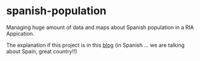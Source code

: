 # spanish-population
Managing huge amount of data and maps about Spanish population in a RIA Appication.

The explanation if this project is in this [blog](https://medium.com/arps/gesti%C3%B3n-de-mapas-cacheados-4f756c5a75d7) (in Spanish ... we are talking about Spain, great country!!)
